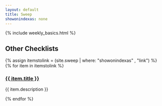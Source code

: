 ```yaml
---
layout: default
title: Sweep
showonindexas: none
---
```


{% include weekly_basics.html %}

## Other Checklists

{% assign itemstolink = (site.sweep | where: "showonindexas" , "link") %}
{% for item in itemstolink %}
<h3><a href="{{ item.url | relative_url }}">{{ item.title }}</a></h3>
<p>{{ item.description }}</p>
{% endfor %}

